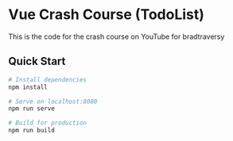# Vue Crash Course (TodoList)

This is the code for the crash course on YouTube for bradtraversy

## Quick Start

```bash
# Install dependencies
npm install

# Serve on localhost:8080
npm run serve

# Build for production
npm run build
```
